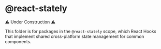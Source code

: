 # @react-stately

⚠️ Under Construction  ⚠️

This folder is for packages in the `@react-stately` scope, which React Hooks that implement shared cross-platform state management for common components.
